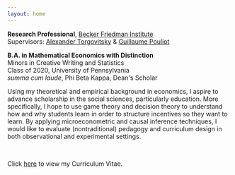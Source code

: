 ```yaml
---
layout: home
---
```



**Research Professional**,
[Becker Friedman Institute](https://bfi.uchicago.edu)<br/>
Supervisors: [Alexander Torgovitsky](https://a-torgovitsky.github.io) & [Guillaume Pouliot](https://sites.google.com/site/guillaumeallairepouliot/)<br/>

**B.A. in Mathematical Economics with Distinction**<br/>
Minors in Creative Writing and Statistics<br/>
Class of 2020, University of Pennsylvania<br/>
*summa cum laude*, Phi Beta Kappa, Dean's Scholar

<!-- **Research Interests**<br/> -->
<!-- *Economics*: Microeconometrics, Causal Inference, Game Theory, Market Design, Decision Theory<br/>
*Education*: Incentive Design, Curriculum Design, Pedagogical Evaluation<br/>
*Other*: Decision-Making during Pandemics -->
<!-- I aspire to advance methodological scholarship in causal inference, microeconometrics, and machine learning for greater understanding of the social sciences, particularly education, in conjunction with my interests in game theory, decision theory, and market design. -->
<!-- My main interests in economics exist at the intersection of theory and application to include the subjects of microeconometrics, game theory, market design, and decision theory. I am also interested in applying my economics POV to the field of education. In particular, -->
Using my theoretical and empirical background in economics, I aspire to advance scholarship in the social sciences, particularly education. More specifically, I hope to use game theory and decision theory to understand how and why students learn in order to structure incentives so they want to learn. By applying microeconometric and causal inference techniques, I would like to evaluate (nontraditional) pedagogy and curriculum design in both observational and experimental settings.

<!-- **Research Assistant**<br/> -->
<!-- School of Social Policy and Practice at University of Pennsylvania -->
<!-- Femida Handy -->

<!-- **Economics, Statistics, and Mathematics Tutor**<br/> -->
<!-- The Tutoring Center -->

<!-- **Research Peer Advisor**<br/> -->
<!-- Center for Undergraduate Research and Fellowships -->

<!-- **President**<br/> -->
<!-- Penn Cinema Initiative -->

<!-- **Set Captain**<br/> -->
<!-- Penn Singers Light Opera Company -->

<!-- **Research Interests** -->

<!-- In July of 2020, Omkar will be a Research Professional at the [Becker Friedman Institute for Economics](https://bfi.uchicago.edu) at the [University of Chicago](https://www.uchicago.edu). -->


<!-- Omkar aspires to advance methodological scholarship in causal inference and apply cutting-edge techniques in machine learning and data science to the social sciences, particularly education. -->

<!-- --- -->
<br/>

Click <a class="page-link" href="/assets/KattaOmkar_CV.pdf">here</a> to view my Curriculum Vitae.
